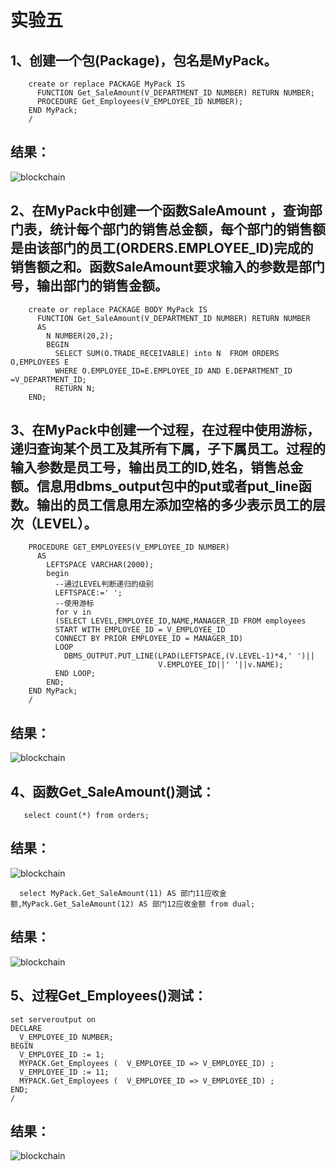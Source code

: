 # 实验五
## 1、创建一个包(Package)，包名是MyPack。
```
    create or replace PACKAGE MyPack IS
      FUNCTION Get_SaleAmount(V_DEPARTMENT_ID NUMBER) RETURN NUMBER;
      PROCEDURE Get_Employees(V_EMPLOYEE_ID NUMBER);
    END MyPack;
    /
```
## 结果：
![blockchain](https://github.com/15283565516/Oracle/blob/master/test4/1.PNG)
## 2、在MyPack中创建一个函数SaleAmount ，查询部门表，统计每个部门的销售总金额，每个部门的销售额是由该部门的员工(ORDERS.EMPLOYEE_ID)完成的销售额之和。函数SaleAmount要求输入的参数是部门号，输出部门的销售金额。
```
    create or replace PACKAGE BODY MyPack IS
      FUNCTION Get_SaleAmount(V_DEPARTMENT_ID NUMBER) RETURN NUMBER
      AS
        N NUMBER(20,2);
        BEGIN
          SELECT SUM(O.TRADE_RECEIVABLE) into N  FROM ORDERS O,EMPLOYEES E
          WHERE O.EMPLOYEE_ID=E.EMPLOYEE_ID AND E.DEPARTMENT_ID =V_DEPARTMENT_ID;
          RETURN N;
    END;
```
## 3、在MyPack中创建一个过程，在过程中使用游标，递归查询某个员工及其所有下属，子下属员工。过程的输入参数是员工号，输出员工的ID,姓名，销售总金额。信息用dbms_output包中的put或者put_line函数。输出的员工信息用左添加空格的多少表示员工的层次（LEVEL）。
```
    PROCEDURE GET_EMPLOYEES(V_EMPLOYEE_ID NUMBER)
      AS
        LEFTSPACE VARCHAR(2000);
        begin
          --通过LEVEL判断递归的级别
          LEFTSPACE:=' ';
          --使用游标
          for v in
          (SELECT LEVEL,EMPLOYEE_ID,NAME,MANAGER_ID FROM employees
          START WITH EMPLOYEE_ID = V_EMPLOYEE_ID
          CONNECT BY PRIOR EMPLOYEE_ID = MANAGER_ID)
          LOOP
            DBMS_OUTPUT.PUT_LINE(LPAD(LEFTSPACE,(V.LEVEL-1)*4,' ')||
                                 V.EMPLOYEE_ID||' '||v.NAME);
          END LOOP;
        END;
    END MyPack;
    /
```
## 结果：
![blockchain](https://github.com/15283565516/Oracle/blob/master/test4/2.PNG)
## 4、函数Get_SaleAmount()测试：
```
   select count(*) from orders;
```
## 结果：
![blockchain](https://github.com/15283565516/Oracle/blob/master/test4/3.PNG)
```
  select MyPack.Get_SaleAmount(11) AS 部门11应收金额,MyPack.Get_SaleAmount(12) AS 部门12应收金额 from dual;
```
## 结果：
![blockchain](https://github.com/15283565516/Oracle/blob/master/test4/4.PNG)
## 5、过程Get_Employees()测试：
```
set serveroutput on
DECLARE
  V_EMPLOYEE_ID NUMBER;    
BEGIN
  V_EMPLOYEE_ID := 1;
  MYPACK.Get_Employees (  V_EMPLOYEE_ID => V_EMPLOYEE_ID) ;  
  V_EMPLOYEE_ID := 11;
  MYPACK.Get_Employees (  V_EMPLOYEE_ID => V_EMPLOYEE_ID) ;    
END;
/
```
## 结果：
![blockchain](https://github.com/15283565516/Oracle/blob/master/test4/5.PNG)

